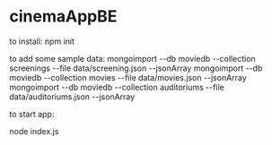 # cinemaAppBE

to install:
 npm init
 
to add some sample data:
 mongoimport --db moviedb --collection  screenings --file data/screening.json --jsonArray
 mongoimport --db moviedb --collection  movies --file data/movies.json --jsonArray
 mongoimport --db moviedb --collection  auditoriums --file data/auditoriums.json --jsonArray
 
to start app:

node index.js

